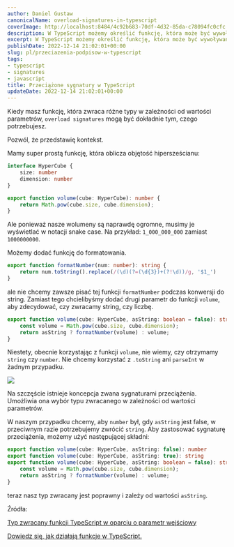 ```yaml
---
author: Daniel Gustaw
canonicalName: overload-signatures-in-typescript
coverImage: http://localhost:8484/4c92b683-70df-4d32-85da-c78094fc0cfc.avif
description: W TypeScript możemy określić funkcję, która może być wywoływana na różne sposoby, pisząc sygnatury przeciążenia. Można to wykorzystać do definiowania funkcji, których typ zwracany zależy od wartości argumentów.
excerpt: W TypeScript możemy określić funkcję, która może być wywoływana na różne sposoby, pisząc sygnatury przeciążenia. Można to wykorzystać do definiowania funkcji, których typ zwracany zależy od wartości argumentów.
publishDate: 2022-12-14 21:02:01+00:00
slug: pl/przeciazenia-podpisow-w-typescript
tags:
- typescript
- signatures
- javascript
title: Przeciążone sygnatury w TypeScript
updateDate: 2022-12-14 21:02:01+00:00
---
```


Kiedy masz funkcję, która zwraca różne typy w zależności od wartości parametrów, `overload signatures` mogą być dokładnie tym, czego potrzebujesz.

Pozwól, że przedstawię kontekst.

Mamy super prostą funkcję, która oblicza objętość hipersześcianu:

```typescript
interface HyperCube {
    size: number
    dimension: number
}

export function volume(cube: HyperCube): number {
    return Math.pow(cube.size, cube.dimension);
}
```

Ale ponieważ nasze wolumeny są naprawdę ogromne, musimy je wyświetlać w notacji snake case. Na przykład: `1_000_000_000` zamiast `1000000000`.

Możemy dodać funkcję do formatowania.

```typescript
export function formatNumber(num: number): string {
    return num.toString().replace(/(\d)(?=(\d{3})+(?!\d))/g, '$1_')
}
```

ale nie chcemy zawsze pisać tej funkcji `formatNumber` podczas konwersji do string. Zamiast tego chcielibyśmy dodać drugi parametr do funkcji `volume`, aby zdecydować, czy zwracamy string, czy liczbę.

```typescript
export function volume(cube: HyperCube, asString: boolean = false): string | number {
    const volume = Math.pow(cube.size, cube.dimension);
    return asString ? formatNumber(volume) : volume;
}
```

Niestety, obecnie korzystając z funkcji `volume`, nie wiemy, czy otrzymamy `string` czy `number`. Nie chcemy korzystać z `.toString` ani `parseInt` w żadnym przypadku.

![](http://localhost:8484/9be19831-d3c3-453b-abce-b2c40444a931.avif)

Na szczęście istnieje koncepcja zwana sygnaturami przeciążenia. Umożliwia ona wybór typu zwracanego w zależności od wartości parametrów.

W naszym przypadku chcemy, aby `number` był, gdy `asString` jest false, w przeciwnym razie potrzebujemy zwrócić `string`. Aby zastosować sygnaturę przeciążenia, możemy użyć następującej składni:

```typescript
export function volume(cube: HyperCube, asString: false): number
export function volume(cube: HyperCube, asString: true): string
export function volume(cube: HyperCube, asString: boolean = false): string | number {
    const volume = Math.pow(cube.size, cube.dimension);
    return asString ? formatNumber(volume) : volume;
}
```

teraz nasz typ zwracany jest poprawny i zależy od wartości `asString`.

Źródła:

[Typ zwracany funkcji TypeScript w oparciu o parametr wejściowy](https://stackoverflow.com/questions/54165536/typescript-function-return-type-based-on-input-parameter)

[Dowiedz się, jak działają funkcje w TypeScript.](https://www.typescriptlang.org/docs/handbook/2/functions.html#function-overloads)
